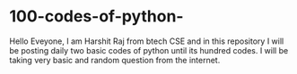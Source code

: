 # 100-codes-of-python-
Hello Eveyone, I am Harshit Raj from btech  CSE   and in this repository I will be posting daily two basic codes of python until its hundred codes.
I will be taking very basic and random question from the internet.
